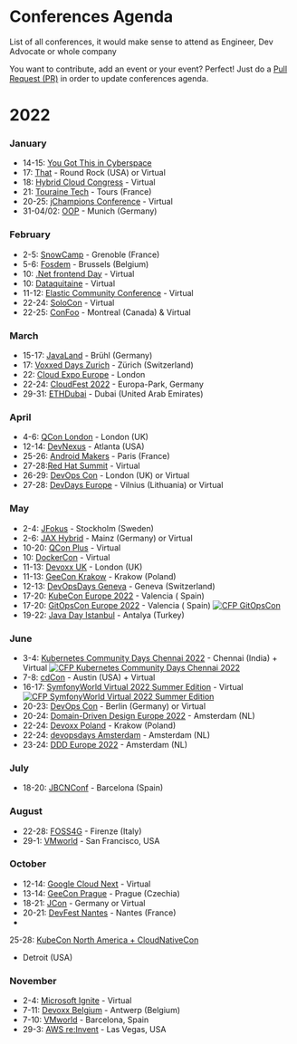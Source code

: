 # Conferences Agenda

List of all conferences, it would make sense to attend as Engineer, Dev Advocate or whole company

You want to contribute, add an event or your event? Perfect! Just do
a [Pull Request (PR)](https://github.com/stackitcloud/conferences-agenda/pulls) in order to update conferences
agenda.

# 2022

### January

* 14-15: [You Got This in Cyberspace](https://yougotthis.io)
* 17: [That](https://that.us/) - Round Rock (USA) or Virtual
* 18: [Hybrid Cloud Congress](https://techforge.pub/events/hybrid-cloud-congress-2/) - Virtual
* 21: [Touraine Tech](https://touraine.tech/) - Tours (France)
* 20-25: [jChampions Conference](https://jchampionsconf.com/) - Virtual
* 31-04/02: [OOP](https://www.oop-konferenz.de/oop-2022/startpage) - Munich (Germany)

### February

* 2-5: [SnowCamp](https://snowcamp.io/fr/) - Grenoble (France)
* 5-6: [Fosdem](https://fosdem.org/2022/) - Brussels (Belgium)
* 10: [.Net frontend Day](https://www.dotnet-frontend.com/) - Virtual
* 10: [Dataquitaine](https://www.dataquitaine.com/2022/conference-ia-ai-datascience-ro-bordeaux-2022) - Virtual
* 11-12: [Elastic Community Conference](https://sessionize.com/elastic-community-conference) - Virtual
* 22-24: [SoloCon](https://solocon.io/) - Virtual
* 22-25: [ConFoo](https://confoo.ca/fr/2022) - Montreal (Canada) & Virtual

### March

* 15-17: [JavaLand](https://www.javaland.eu/en/home/) - Brühl (Germany)
* 17: [Voxxed Days Zurich](https://voxxeddays.com/zurich/) - Zürich (Switzerland)
* 22: [Cloud Expo Europe](https://www.cloudexpoeurope.com/) - London
* 22-24: [CloudFest 2022](https://www.cloudfest.com/) - Europa-Park, Germany
* 29-31: [ETHDubai](https://www.ethdubaiconf.org/) - Dubai (United Arab Emirates)

### April

* 4-6: [QCon London](https://qconlondon.com/) - London (UK)
* 12-14: [DevNexus](https://devnexus.com/) - Atlanta (USA)
* 25-26: [Android Makers](https://androidmakers.fr/) - Paris (France)
* 27-28:[Red Hat Summit](https://www.redhat.com/en/summit) - Virtual
* 26-29: [DevOps Con](https://devopscon.io/london/) - London (UK) or Virtual
* 27-28: [DevDays Europe](https://devdays.lt/) - Vilnius (Lithuania) or Virtual

### May

* 2-4: [JFokus](https://www.jfokus.se/) - Stockholm (Sweden)
* 2-6: [JAX Hybrid](https://jax.de/mainz-en) - Mainz (Germany) or Virtual
* 10-20: [QCon Plus](https://qconlondon.com/) - Virtual
* 10: [DockerCon](https://www.docker.com/dockercon/) - Virtual
* 11-13: [Devoxx UK](https://www.devoxx.co.uk/) - London (UK)
* 11-13: [GeeCon Krakow](https://www.geecon.org/) - Krakow (Poland)
* 12-13: [DevOpsDays Geneva](https://devopsdays.org/events/2022-geneva/welcome/) - Geneva (Switzerland)
* 17-20: [KubeCon Europe 2022](https://events.linuxfoundation.org/kubecon-cloudnativecon-europe-2022/) - Valencia (
  Spain)
* 17-20: [GitOpsCon Europe 2022](https://events.linuxfoundation.org/gitopscon-europe/) - Valencia (
  Spain) <a href="https://events.linuxfoundation.org/gitopscon-europe/program/cfp/"><img alt="CFP GitOpsCon" src="https://img.shields.io/static/v1?label=CFP&message=05-Jan-2022%20to%2014-Feb-2022&color=green"> </a>
* 19-22: [Java Day Istanbul](https://www.javaday.istanbul/) - Antalya (Turkey)

### June

* 3-4: [Kubernetes Community Days Chennai 2022](http://www.kcdchennai.in) - Chennai (India) +
  Virtual <a href="http://www.kcdchennai.in/"><img alt="CFP Kubernetes Community Days Chennai 2022" src="https://img.shields.io/static/v1?label=CFP&message=16-Feb-2022%20to%2031-Mar-2022&color=green"> </a>
* 7-8: [cdCon](https://events.linuxfoundation.org/cdcon/) - Austin (USA) + Virtual
* 16-17: [SymfonyWorld Virtual 2022 Summer Edition](https://live.symfony.com/2022-world-summer/) -
  Virtual <a href="https://live.symfony.com/2022-world-summer/cfp"><img alt="CFP SymfonyWorld Virtual 2022 Summer Edition" src="https://img.shields.io/static/v1?label=CFP&message=%3E14-02-2022&color=green"> </a>
* 20-23: [DevOps Con](https://devopscon.io/berlin/) - Berlin (Germany) or Virtual
* 20-24: [Domain-Driven Design Europe 2022](https://2022.dddeurope.com/#page-top) - Amsterdam (NL)
* 22-24: [Devoxx Poland](https://devoxx.pl/) - Krakow (Poland)
* 22-24: [devopsdays Amsterdam](https://devopsdays.org/events/2022-amsterdam/welcome/) - Amsterdam (NL)
* 23-24: [DDD Europe 2022](https://dddeurope.com/) - Amsterdam (NL)

### July

* 18-20: [JBCNConf](https://www.jbcnconf.com/2022/) - Barcelona (Spain)

### August

* 22-28: [FOSS4G](https://2022.foss4g.org/) - Firenze (Italy)
* 29-1: [VMworld](https://www.vmworld.com/en/us/index.html) - San Francisco, USA

### October

* 12-14: [Google Cloud Next](https://cloud.withgoogle.com/next/sf/) - Virtual
* 13-14: [GeeCon Prague](https://www.geecon.org/) - Prague (Czechia)
* 18-21: [JCon](https://jcon.one/) - Germany or Virtual
* 20-21: [DevFest Nantes](https://devfest.gdgnantes.com/) - Nantes (France)
* 

25-28: [KubeCon North America + CloudNativeCon](https://events.linuxfoundation.org/kubecon-cloudnativecon-north-america-2022/)

- Detroit (USA)

### November

* 2-4: [Microsoft Ignite](https://www.microsoft.com/en-us/ignite) - Virtual
* 7-11: [Devoxx Belgium](https://devoxx.be/) - Antwerp (Belgium)
* 7-10: [VMworld](https://www.vmworld.com/en/us/index.html) - Barcelona, Spain
* 29-3: [AWS re:Invent](https://reinvent.awsevents.com/) - Las Vegas, USA
